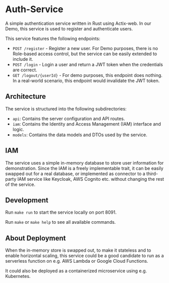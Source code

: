 # Auth-Service

A simple authentication service written in Rust using Actix-web.
In our Demo, this service is used to register and authenticate users.

This service features the following endpoints:

- `POST /register` - Register a new user. For Demo purposes,
  there is no Role-based access control, but the service can be easily extended to include it.
- `POST /login` - Login a user and return a JWT token when the credentials are correct.
- `GET /logout/{userId}` - For demo purposes, this endpoint does nothing. In a real-world scenario, this endpoint would
  invalidate the JWT token.

## Architecture

The service is structured into the following subdirectories:

- `api`: Contains the server configuration and API routes.
- `iam`: Contains the Identity and Access Management (IAM) interface and logic.
- `models`: Contains the data models and DTOs used by the service.

## IAM

The service uses a simple in-memory database to store user information for demonstration.
Since the IAM is a freely implementable trait, it can be easily swapped out for a real database,
or implemented as connector to a third-party IAM service like Keycloak, AWS Cognito etc. without changing the rest of
the service.

## Development

Run `make run` to start the service locally on port 8091.

Run `make` or `make help` to see all available commands.

## About Deployment

When the in-memory store is swapped out, to make it stateless and to enable horizontal scaling, this service could be a
good candidate to run as a serverless function on e.g. AWS Lambda or Google Cloud Functions.

It could also be deployed as a containerized microservice using e.g. Kubernetes.
